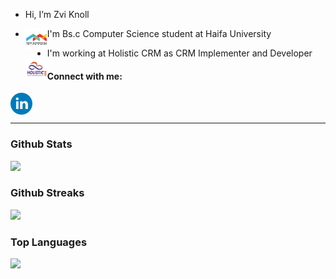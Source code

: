 -  Hi, I’m Zvi Knoll 
- I'm Bs.c Computer Science student at Haifa University  <img align="left" alt="Zvi Knoll linkedin" width="35px" src="./1568634950413.jpg" />

- I'm working at Holistic CRM as CRM Implementer and Developer <img align="left" alt="Zvi Knoll linkedin" width="35px" src="./1542087110834.jpg" />

#### Connect with me:


<a href="https://www.linkedin.com/in/zvi-knoll/">
  <img align="left" alt="Zvi Knoll linkedin" width="35px" src="./linkedin.png" />
</a>
<br>
<br><hr>

### Github Stats
<img src="https://github-readme-stats.vercel.app/api?username=ZviKnoll&show_icons=true" width="48%" >

### Github Streaks
<img src="https://github-readme-streak-stats.herokuapp.com/?user=ZviKnoll&theme=white" width="48%" >

### Top Languages
<img src="https://github-readme-stats.vercel.app/api/top-langs/?username=ZviKnoll&layout=compact" width="48%" >

<!---
ZviKnoll/ZviKnoll is a ✨ special ✨ repository because its `README.md` (this file) appears on your GitHub profile.
You can click the Preview link to take a look at your changes.
--->
